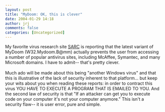 ```yaml
---
layout: post
title: "MyDoom: OK, this is clever"
date: 2004-01-29 14:18
author: jrj
comments: false
categories: [Uncategorized]
---
```

My favorite virus research site <a href="http://www.sarc.com/avcenter/venc/data/w32.mydoom.b@mm.html" target="_blank">SARC</a> is reporting that the latest variant of MyDoom (W32.Mydoom.B@mm) actually prevents the user from accessing a number of popular antivirus sites, including McAffee, Symantec, and many Microsoft domains. I have to admit-- that's pretty clever.
<br />
<br />Much ado will be made about this being "another Windows virus" and that this is illustrative of the lack of security inherent to that platform... but keep your wits about you when reading these reports: in order to contract this virus YOU HAVE TO EXECUTE A PROGRAM THAT IS EMAILED TO YOU. And the second law of security is that "If an attacker can get you to execute code on your computer it's not your computer anymore." This isn't a security flaw-- it is user error, pure and simple.

